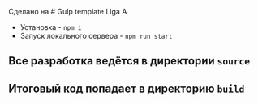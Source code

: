 Сделано на # Gulp template Liga A
* Установка - `npm i`
* Запуск локального сервера - `npm run start`

## Все разработка ведётся в директории `source`
## Итоговый код попадает в директорию `build`
